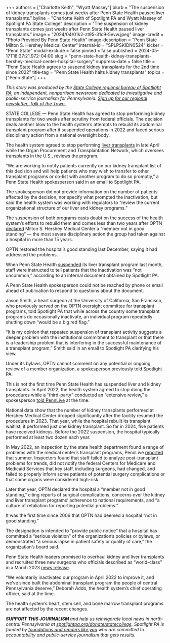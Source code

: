 +++
authors = ["Charlotte Keith", "Wyatt Massey"]
blurb = "The suspension of kidney transplants comes just weeks after Penn State Health paused liver transplants."
byline = "Charlotte Keith of Spotlight PA and Wyatt Massey of Spotlight PA State College"
description = "The suspension of kidney transplants comes just weeks after Penn State Health paused liver transplants."
image = "2024/04/01k2-zt95-31c9-5evw.jpeg"
image-credit = "Photo Provided By Penn State Health"
image-description = "Penn State Milton S. Hershey Medical Center"
internal-id = "SPLPSKIDN0524"
kicker = "Penn State"
modal-exclude = false
pinned = false
published = 2024-05-17T18:37:21.972-04:00
slug = "penn-state-health-kidney-transplants-hershey-medical-center-hospital-surgery"
suppress-date = false
title = "Penn State Health agrees to suspend kidney transplants for the 2nd time since 2022"
title-tag = "Penn State Health halts kidney transplants"
topics = ["Penn State"]
+++

<em>This story was produced by the </em><a href="https://www.spotlightpa.org/statecollege"><em>State College regional bureau of Spotlight PA</em></a><em>, an independent, nonpartisan newsroom dedicated to investigative and public-service journalism for Pennsylvania. </em><a href="https://www.spotlightpa.org/newsletters/talkofthetown"><em>Sign up for our regional newsletter, Talk of the Town.</em></a>

STATE COLLEGE — Penn State Health has agreed to stop performing kidney transplants for two weeks after scrutiny from federal officials. The decision deals another blow to the health system’s attempts to rebuild its abdominal transplant program after it suspended operations in 2022 and faced serious disciplinary action from a national oversight body.

The health system agreed to stop performing <a href="https://www.spotlightpa.org/statecollege/2024/04/penn-state-health-liver-transplants-hershey-medical-center-hospital-surgery/">liver transplants</a> in late April while the Organ Procurement and Transplantation Network, which oversees transplants in the U.S., reviews the program.

“We are working to notify patients currently on our kidney transplant list of this decision and will help patients who may wish to transfer to other transplant programs or co-list with another program to do so promptly,” a Penn State Health spokesperson said in an email to Spotlight PA.

<script src="https://www.spotlightpa.org/embed.js" async></script><div data-spl-embed-version="1" data-spl-src="https://www.spotlightpa.org/embeds/newsletter/?cta=Sign%20up%20for%20our%20new%20regional%20newsletter%2C%20%3Cb%3ETalk%20of%20the%20Town%3C%2Fb%3E%2C%20and%20get%20all%20the%20news%20and%20notes%20from%20State%20College%20and%20north-central%20PA.&button=Sign%20Up%20Now&preselect=state_college&eyebrow=DON'T%20MISS%20A%20BEAT"></div>

The spokesperson did not provide information on the number of patients affected by the decision, nor specify what prompted the inactivation, but said the health system was working with regulators to “review the current organizational structure of our liver and kidney programs.”

The suspension of both programs casts doubt on the success of the health system’s efforts to rebuild them and comes less than two years after OPTN <a href="https://optn.transplant.hrsa.gov/news/optn-board-declares-penn-state-milton-s-hershey-medical-center-a-member-not-in-good-standing/">declared</a> Milton S. Hershey Medical Center a “member not in good standing” — the most severe disciplinary action the group had taken against a hospital in more than 15 years.

OPTN restored the hospital’s good standing last December, saying it had addressed the problems.

When Penn State Health <a href="https://www.spotlightpa.org/statecollege/2024/04/penn-state-health-liver-transplants-hershey-medical-center-hospital-surgery/">suspended</a> its liver transplant program last month, staff were instructed to tell patients that the inactivation was “not uncommon,” according to an internal document obtained by Spotlight PA.

A Penn State Health spokesperson could not be reached by phone or email ahead of publication to respond to questions about the document.

Jason Smith, a heart surgeon at the University of California, San Francisco, who previously served on the OPTN oversight committee for transplant programs, told Spotlight PA that while across the country some transplant programs do occasionally inactivate, an individual program repeatedly shutting down “would be a big red flag.”

“It is my opinion that repeated suspension of transplant activity suggests a deeper problem with the institutional commitment to transplant or that there is a leadership problem that is interfering in the successful maintenance of a transplant program,” Smith said in an email to Spotlight PA clarifying his view.

Under its bylaws, OPTN cannot comment on any potential or ongoing review of a member organization, a spokesperson previously told Spotlight PA.

<script src="https://www.spotlightpa.org/embed.js" async></script><div data-spl-embed-version="1" data-spl-src="https://www.spotlightpa.org/embeds/tips/?tip_text=Do%20you%20have%20a%20tip%20about%20Penn%20State%3F%20We%20want%20to%20hear%20from%20you."></div>

This is not the first time Penn State Health has suspended liver and kidney transplants. In April 2022, the health system agreed to stop doing the procedures while a “third-party” conducted an “extensive review,” a spokesperson <a href="https://www.pennlive.com/news/2022/08/kidney-and-liver-transplants-shut-down-at-penn-state-health-inspection-finds-multiple-problems.html">told PennLive</a> at the time.

National data show that the number of kidney transplants performed at Hershey Medical Center dropped significantly after the facility resumed the procedures in 2023. That year, while the hospital rebuilt its transplant waitlist, it performed just one kidney transplant. So far in 2024, five patients have received kidneys. Before the 2022 suspension, the hospital typically performed at least two dozen each year.

In May 2022, an inspection by the state health department found a range of problems with the medical center’s transplant programs, PennLive <a href="https://www.pennlive.com/news/2022/08/kidney-and-liver-transplants-shut-down-at-penn-state-health-inspection-finds-multiple-problems.html">reported</a> that summer. Inspectors found that staff failed to analyze post-transplant problems for trends, did not notify the federal Centers for Medicare and Medicaid Services that key staff, including surgeons, had changed, and failed to properly inform some patients of potential surgery complications or that some organs were considered high-risk.

Later that year, OPTN declared the hospital a “member not in good standing,” citing reports of surgical complications, concerns over the kidney and liver transplant programs’ adherence to national requirements, and “a culture of retaliation for reporting potential problems.”

It was the first time since 2006 that OPTN had deemed a hospital “not in good standing.”

<script src="https://www.spotlightpa.org/embed.js" async></script><div data-spl-embed-version="1" data-spl-src="https://www.spotlightpa.org/embeds/donate/"></div>

The designation is intended to “provide public notice” that a hospital has committed a “serious violation” of the organization’s policies or bylaws, or demonstrated “a serious lapse in patient safety or quality of care,” the organization’s board said.

Penn State Health leaders promised to overhaul kidney and liver transplants and recruited three new surgeons who officials described as “world-class” in a March 2023 <a href="https://pennstatehealthnews.org/2023/03/renowned-transplant-surgeons-lead-reactivation-of-penn-state-health-milton-s-hershey-medical-center-abdominal-organ-transplant-program/">news release</a>.

“We voluntarily inactivated our program in April 2022 to improve it, and we’ve since built the abdominal transplant program the people of central Pennsylvania deserve,” Deborah Addo, the health system’s chief operating officer, said at the time.

The health system’s heart, stem cell, and bone marrow transplant programs are not affected by the recent changes.

<strong><em>SUPPORT THIS JOURNALISM </em></strong><em>and help us reinvigorate local news in north-central Pennsylvania at </em><a href="https://www.spotlightpa.org/donate/statecollege"><em>spotlightpa.org/donate/statecollege</em></a><em>. Spotlight PA is funded by </em><a href="https://www.spotlightpa.org/support"><em>foundations and readers like you</em></a><em> who are committed to accountability and public-service journalism that gets results.</em>

